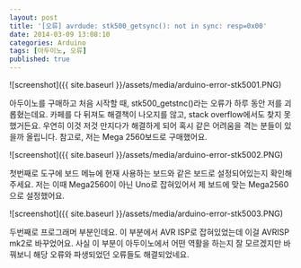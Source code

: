 ```yaml
---
layout: post
title: '[오류] avrdude: stk500_getsync(): not in sync: resp=0x00'
date: 2014-03-09 13:08:10
categories: Arduino
tags: [아두이노, 오류]
published: true
---
```


![screenshot]({{ site.baseurl }}/assets/media/arduino-error-stk5001.PNG)

아두이노를 구매하고 처음 시작할 때, stk500_getstnc()라는 오류가 하루 동안 저를 괴롭혔는데요. 카페를 다 뒤져도 해결책이 나오지를 않고, stack overflow에서도 찾지 못했거든요. 우연히 이것 저것 만지다가 해결하게 되어 혹시 같은 어려움을 격는 분들이 있을까 올립니다. 참고로, 저는 Mega 2560보드로 구매했어요.

![screenshot]({{ site.baseurl }}/assets/media/arduino-error-stk5002.PNG)

첫번째로 도구에 보드 메뉴에 현재 사용하는 보드와 같은 보드로 설정되어있는지 확인해주세요. 저는 이때 Mega2560이 아닌 Uno로 잡혀있어서 제 보드에 맞는 Mega2560으로 설정했어요.

![screenshot]({{ site.baseurl }}/assets/media/arduino-error-stk5003.PNG)

두번째로 프로그래머 부분인데요. 이 부분에서 AVR ISP로 잡혀있었는데 이걸 AVRISP mk2로 바꾸었어요. 사실 이 부분이 아두이노에서 어떤 역활을 하는지 잘 모르겠지만 바꿔보니 해당 오류와 파생되었던 오류들도 해결되었네요.



